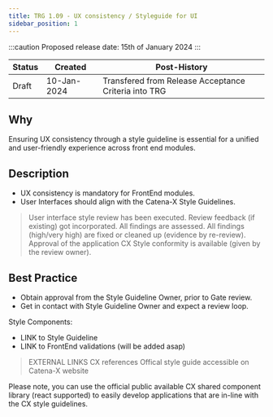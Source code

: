 ```yaml
---
title: TRG 1.09 - UX consistency / Styleguide for UI
sidebar_position: 1
---
```


:::caution
Proposed release date: 15th of January 2024
:::

| Status                                    | Created        | Post-History                                       |
|-------------------------------------------|-----------------|----------------------------------------------------|
| Draft | 10-Jan-2024     | Transfered from Release Acceptance Criteria into TRG|

## Why

Ensuring UX consistency through a style guideline is essential for a unified and user-friendly experience across front end modules.

## Description

- UX consistency is mandatory for FrontEnd modules.
- User Interfaces should align with the Catena-X Style Guidelines.

> User interface style review has been executed.
> Review feedback (if existing) got incorporated.
> All findings are assessed.
> All findings (high/very high) are fixed or cleaned up (evidence by re-review).
> Approval of the application CX Style conformity is available (given by the review owner).

## Best Practice

- Obtain approval from the Style Guideline Owner, prior to Gate review.
- Get in contact with Style Guideline Owner and expect a review loop.

Style Components:

- LINK to Style Guideline
- LINK to FrontEnd validations (will be added asap)

> EXTERNAL LINKS
> CX references
> Offical style guide accessible on Catena-X website

Please note, you can use the official public available CX shared component library (react supported) to easily develop applications that are in-line with the CX style guidelines.
